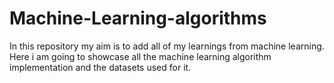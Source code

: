 # Machine-Learning-algorithms
In this repository my aim is to add all of my learnings from machine learning. Here i am going to showcase all the machine learning algorithm implementation and the datasets used for it.
